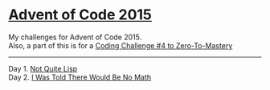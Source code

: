 # [Advent of Code 2015](http://adventofcode.com/2015)
My challenges for Advent of Code 2015.\
Also, a part of this is for a [Coding Challenge #4 to Zero-To-Mastery](https://www.udemy.com/the-complete-web-developer-in-2018/learn/v4/announcements?ids=1459320)

---
Day  1. [Not Quite Lisp](./day01.md) \
Day  2. [I Was Told There Would Be No Math](./day02.md)
